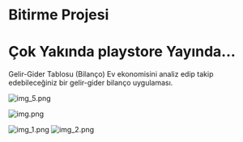# Bitirme Projesi

# Çok Yakında playstore Yayında...

Gelir-Gider Tablosu (Bilanço)
Ev ekonomisini analiz edip takip edebileceğiniz bir gelir-gider bilanço uygulaması.

![img_5.png](img_5.png)

![img.png](img.png)

![img_1.png](img_1.png)
![img_2.png](img_2.png)
